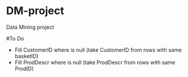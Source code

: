 # DM-project
Data Mining project

#To Do
- Fill CustomerID where is null (take CustomerID from rows with same basketID)
- Fill ProdDescr where is null (take ProdDescr from rows with same ProdID)
